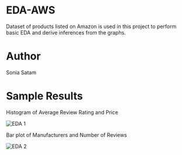 # EDA-AWS
Dataset of products listed on Amazon is used in this project to perform basic EDA and derive inferences from the graphs.


# Author
Sonia Satam

# Sample Results

Histogram of Average Review Rating and Price

![EDA 1](https://user-images.githubusercontent.com/105906605/191599194-bfb0e4da-507e-48f0-8e7f-35062a5566c9.PNG)

Bar plot of Manufacturers and Number of Reviews

![EDA 2](https://user-images.githubusercontent.com/105906605/191599464-71a4824c-728f-47bf-850f-5470f5aac4e3.PNG)


